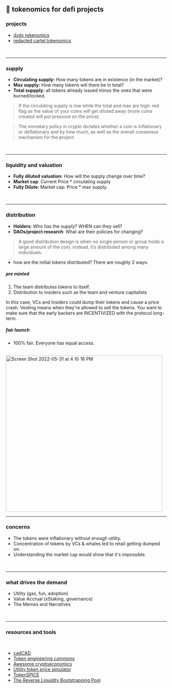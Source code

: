 ## 🍿 tokenomics for defi projects


### projects

* [dydx tokenomics](https://docs.dydx.community/dydx-governance/start-here/dydx-allocations)
* [redacted cartel tokenomics](https://tokenomicsdao.substack.com/p/tokenomics-101-redacted-cartel-btrfly?utm_source=substack&utm_medium=email)

<br>


---

### supply

* **Circulating supply:** How many tokens are in existence (in the market)?
* **Max supply:** How many tokens will there be in total? 
* **Total suppply:** all tokens already issued minus the ones that were burned/locked.

> If the circulating supply is low while the total and max are high: red flag as the value of your coins will get diluted away (more coins created will put pressure on the price).

> The monetary policy in crypto dictates whether a coin is inflationary or deflationary and by how much, as well as the overall consensus mechanism for the project.

<br>

---

### liquidity and valuation

* **Fully diluted valuation:** How will the supply change over time? 
* **Market cap**: Current Price * circulating supply
* **Fully Dilute:** Market cap: Price * max supply.

<br>

---

### distribution

* **Holders**: Who has the supply? WHEN can they sell?
* **DAOs/project research**: What are their policies for changing?

> A good distribution design is when no single person or group holds a large amount of the coin, instead, it’s distributed among many individuals.

* how are the initial tokens distributed? There are roughly 2 ways:

##### pre minted

1.  The team distributes tokens to itself.
2.  Distribution to insiders such as the team and venture capitalists

In this case, VCs and Insiders could dump their tokens and cause a price crash. 
Vesting means when they're allowed to sell the tokens. You want to make sure that the early backers are INCENTIVIZED with the protocol long-term.

##### fair launch

* 100% fair. Everyone has equal access.

<br>
<img width="490" alt="Screen Shot 2022-05-31 at 4 10 16 PM" src="https://user-images.githubusercontent.com/1130416/171298450-9c18c98a-db92-41f7-baad-1e3a180fe924.png">


<br>

---

### concerns


* The tokens were inflationary without enough utility.
* Concentration of tokens by VCs & whales led to retail getting dumped on.
* Understanding the market cap would show that it's impossible. 

<br>

---

### what drives the demand 


* Utility (gas, fun, adoption)
* Value Accrual (xStaking, governance)
* The Memes and Narratives


<br>

---


### resources and tools

<br>

* [cadCAD](http://cadcad.org/)
* [Token engineering commons](https://tecommons.org/)
* [Awesome cryptoeconomics](https://github.com/jpantunes/awesome-cryptoeconomics)
* [Utility token price simulator](https://github.com/melonattacker/utility-token-price-simulator) 
* [TokenSPICE](https://github.com/tokenspice/tokenspice)
* [The Reverse Liquidity Bootstrapping Pool](https://tokenomicsdao.substack.com/p/the-reverse-liquidity-bootstrapping)


